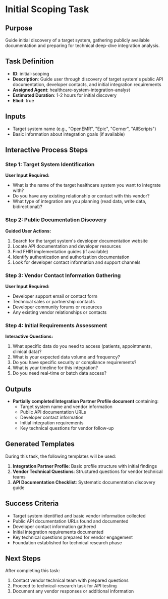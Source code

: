 # Initial Scoping Task

## Purpose
Guide initial discovery of a target system, gathering publicly available documentation and preparing for technical deep-dive integration analysis.

## Task Definition
- **ID**: initial-scoping
- **Description**: Guide user through discovery of target system's public API documentation, developer contacts, and initial integration requirements
- **Assigned Agent**: healthcare-system-integration-analyst
- **Estimated Duration**: 1-2 hours for initial discovery
- **Elicit**: true

## Inputs
- Target system name (e.g., "OpenEMR", "Epic", "Cerner", "AllScripts")
- Basic information about integration goals (if available)

## Interactive Process Steps

### Step 1: Target System Identification
**User Input Required:**
- What is the name of the target healthcare system you want to integrate with?
- Do you have any existing relationship or contact with this vendor?
- What type of integration are you planning (read data, write data, bidirectional)?

### Step 2: Public Documentation Discovery
**Guided User Actions:**
1. Search for the target system's developer documentation website
2. Locate API documentation and developer resources
3. Find FHIR implementation guides (if available)
4. Identify authentication and authorization documentation
5. Look for developer contact information and support channels

### Step 3: Vendor Contact Information Gathering
**User Input Required:**
- Developer support email or contact form
- Technical sales or partnership contacts
- Developer community forums or resources
- Any existing vendor relationships or contacts

### Step 4: Initial Requirements Assessment
**Interactive Questions:**
1. What specific data do you need to access (patients, appointments, clinical data)?
2. What is your expected data volume and frequency?
3. Do you have specific security or compliance requirements?
4. What is your timeline for this integration?
5. Do you need real-time or batch data access?

## Outputs
- **Partially completed Integration Partner Profile document** containing:
  - Target system name and vendor information
  - Public API documentation URLs
  - Developer contact information
  - Initial integration requirements
  - Key technical questions for vendor follow-up

## Generated Templates
During this task, the following templates will be used:
1. **Integration Partner Profile**: Basic profile structure with initial findings
2. **Vendor Technical Questions**: Structured questions for vendor technical teams
3. **API Documentation Checklist**: Systematic documentation discovery guide

## Success Criteria
- Target system identified and basic vendor information collected
- Public API documentation URLs found and documented
- Developer contact information gathered
- Initial integration requirements documented
- Key technical questions prepared for vendor engagement
- Foundation established for technical research phase

## Next Steps
After completing this task:
1. Contact vendor technical team with prepared questions
2. Proceed to technical-research task for API testing
3. Document any vendor responses or additional information